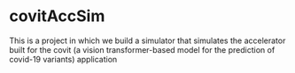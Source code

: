 # covitAccSim
This is a project in which we build a simulator that simulates the accelerator built for the covit (a vision transformer-based model for the prediction of covid-19 variants) application
